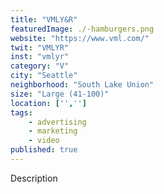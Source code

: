 ```yaml
---
title: "VMLY&R"
featuredImage: ./-hamburgers.png
website: "https://www.vml.com/"
twit: "VMLYR"
inst: "vmlyr"
category: "V"
city: "Seattle"
neighborhood: "South Lake Union"
size: "Large (41-100)"
location: ['','']
tags:
    - advertising
    - marketing
    - video
published: true
---
```


Description
